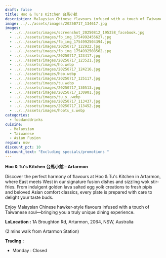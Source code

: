 ```yaml
---
draft: false
title: Hoo & Tu's Kitchen 台馬小館
description: Malaysian Chinese flavours infused with a touch of Taiwanese soul
image: ../../assets/images/20250717_134617.jpg
images:
  - ../../assets/images/screenshot_20250812_195358_facebook.jpg
  - ../../assets/images/fb_img_1754992456627.jpg
  - ../../assets/images/fb_img_1754992504394.jpg
  - ../../assets/images/20250717_122922.jpg
  - ../../assets/images/fb_img_1754992508562.jpg
  - ../../assets/images/20250717_123417.jpg
  - ../../assets/images/20250717_123521.jpg
  - ../../assets/images/ho.webp
  - ../../assets/images/20250717_124216.jpg
  - ../../assets/images/hoo.webp
  - ../../assets/images/20250717_125117.jpg
  - ../../assets/images/tu.webp
  - ../../assets/images/20250717_130513.jpg
  - ../../assets/images/20250717_130901.jpg
  - ../../assets/images/tu_s_.webp
  - ../../assets/images/20250717_113437.jpg
  - ../../assets/images/20250717_113452.jpg
  - ../../assets/images/hootu_s.webp
categories:
  - foodanddrinks
cuisine:
  - Malaysian
  - Taiwanese
  - Asian Fusion
region: nsw
discount_pct: 10
discount_text: "Excluding specials/promotions "
---
```

**Hoo & Tu's Kitchen 台馬小館 – Artarmon**

Discover the perfect harmony of flavours at Hoo & Tu's Kitchen in Artarmon, where East meets West in our signature fusion dishes and sizzling wok stir-fries. From indulgent golden lava salted egg yolk creations to fresh pipis and beloved Asian comfort classics, every plate is prepared with care to delight your taste buds.

Enjoy Malaysian Chinese hawker-style flavours infused with a touch of Taiwanese soul—bringing you a truly unique dining experience.

**LoLocation :** 1A Broughton Rd, Artarmon, 2064, NSW, Australia 

(2 mins walk from Artarmon Station)

**Trading :**

* Monday : Closed
